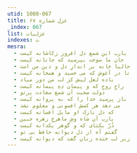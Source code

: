 ```yaml
---
utid: 1000-067
title: غزل شماره ۶۷
_index: 067
list: غزلیات
indexes: ت
mesra:
  - یارب این شمع دل افروز زکاشانه کیست
  - جان ما سوخت بپرسید که جانانه کیست
  - حالیا خانه بر اندازِ دل و دین من است
  - تا در آغوش که می خسبد و همخانه کیست
  - باده لعل لبش کز لب من دور مباد
  - راحِ روحِ که و پیمان دِهِ پیمانه کیست
  - دولت صحبت آن شمع سعادت پرتو
  - باز پرسید خدا را که به پروانه کیست
  - می دهد هر کسش افسونی و معلوم نشد
  - که دل نازک او مایل افسانه کیست
  - یارب آن شاه وشِ ماهرخِ زهره جبین
  - دُرّ یکتای که و گوهر یکدانه کیست
  - گفتم آه از دل دیوانه حافظ بی تو
  - زیر لب خنده زنان گفت که دیوانه کیست
---
```

